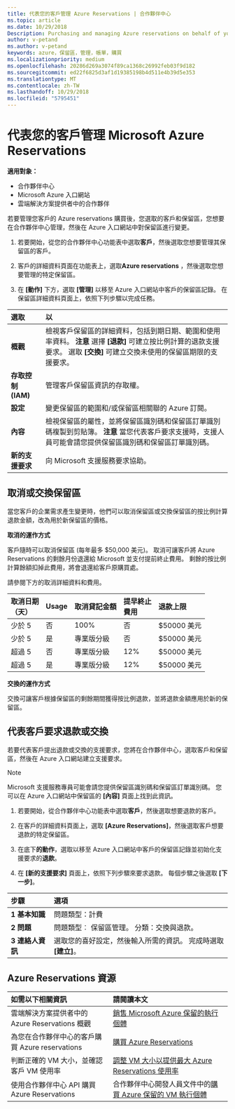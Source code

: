```yaml
---
title: 代表您的客戶管理 Azure Reservations | 合作夥伴中心
ms.topic: article
ms.date: 10/29/2018
Description: Purchasing and managing Azure reservations on behalf of your customers.
author: v-petand
ms.author: v-petand
keywords: azure，保留區，管理，帳單，購買
ms.localizationpriority: medium
ms.openlocfilehash: 20286d269a3074f89ca1368c26992feb03f9d182
ms.sourcegitcommit: ed22f6825d3af1d19385198b4d511e4b39d5e353
ms.translationtype: MT
ms.contentlocale: zh-TW
ms.lasthandoff: 10/29/2018
ms.locfileid: "5795451"
---
```

# <a name="manage-microsoft-azure-reservations-on-behalf-of-your-customers"></a>代表您的客戶管理 Microsoft Azure Reservations

**適用對象：**

-  合作夥伴中心
-  Microsoft Azure 入口網站
-  雲端解決方案提供者中的合作夥伴

若要管理您客戶的 Azure reservations 購買後，您選取的客戶和保留區，您想要在合作夥伴中心管理，然後在 Azure 入口網站中對保留區進行變更。 

1. 若要開始，從您的合作夥伴中心功能表中選取**客戶**，然後選取您想要管理其保留區的客戶。 

2. 客戶的詳細資料頁面在功能表上，選取**Azure reservations** ，然後選取您想要管理的特定保留區。  

3. 在 **\[動作\]** 下方，選取 **\[管理\]** 以移至 Azure 入口網站中客戶的保留區記錄。 在保留區詳細資料頁面上，依照下列步驟以完成任務。  

| **選取**   | **以**    |
|:-----------------------------|:-----------------|
| **概觀**   | 檢視客戶保留區的詳細資料，包括到期日期、範圍和使用率資料。 **注意** 選擇 **\[退款\]** 可建立按比例計算的退款支援要求。 選取 **\[交換\]** 可建立交換未使用的保留區期限的支援要求。  
| **存取控制 (IAM)**   | 管理客戶保留區資訊的存取權。|
| **設定**   | 變更保留區的範圍和/或保留區相關聯的 Azure 訂閱。    |
| **內容**   | 檢視保留區的屬性，並將保留區識別碼和保留區訂單識別碼複製到剪貼簿。 **注意** 當您代表客戶要求支援時，支援人員可能會請您提供保留區識別碼和保留區訂單識別碼。    |
| **新的支援要求**    | 向 Microsoft 支援服務要求協助。   |
 
## <a name="cancel-or-exchange-a-reservation"></a>取消或交換保留區 
當您客戶的企業需求產生變更時，他們可以取消保留區或交換保留區的按比例計算退款金額，改為用於新保留區的價格。 

**取消的運作方式**

客戶隨時可以取消保留區 (每年最多 $50,000 美元)。 取消可讓客戶將 Azure Reservations 的剩餘月份退還給 Microsoft 並支付提前終止費用。 剩餘的按比例計算餘額扣掉此費用，將會退還給客戶原購買處。 

請參閱下方的取消詳細資料和費用。

|**取消日期**<br> （天）   |**Usage**    |**取消貸記金額**  |**提早終止**<br> 費用    |**退款上限** | 
|:----------------------------------|:------------|:-----------|:--------------------------------|:--------------|
|少於 5                       | 否          | 100%       | 否                              | $50000 美元   |
|少於 5                       | 是         | 專業版分級  | 否                              | $50000 美元   |
|超過 5                        | 否          | 專業版分級  | 12%                             | $50000 美元   |
|超過 5                        | 是         | 專業版分級  | 12%                             | $50000 美元   |


**交換的運作方式** 

交換可讓客戶根據保留區的剩餘期間獲得按比例退款，並將退款金額應用於新的保留區。   

## <a name="request-a-refund-or-exchange-on-behalf-of-a-customer"></a>代表客戶要求退款或交換 

若要代表客戶提出退款或交換的支援要求，您將在合作夥伴中心，選取客戶和保留區，然後在 Azure 入口網站建立支援要求。 

>[!NOTE]
>Microsoft 支援服務專員可能會請您提供保留區識別碼和保留區訂單識別碼。 您可以在 Azure 入口網站中保留區的 **\[內容\]** 頁面上找到此資訊。 

1. 若要開始，從合作夥伴中心功能表中選取**客戶**，然後選取想要退款的客戶。 

2. 在客戶的詳細資料頁面上，選取 **\[Azure Reservations\]**，然後選取客戶想要退款的特定保留區。  

3. 在底下**的動作**，選取以移至 Azure 入口網站中客戶的保留區記錄並初始化支援要求的**退款**。  

4. 在 **\[新的支援要求\]** 頁面上，依照下列步驟來要求退款。 每個步驟之後選取 **\[下一步\]**。 

|**步驟**   |**選項**    |
|:-----------------------------|:-----------------|
|**1 基本知識**   |問題類型：計費  |
|**2 問題**   |問題類型︰ 保留區管理。 分類：交換與退款。 |
|**3 連絡人資訊**   |選取您的喜好設定，然後輸入所需的資訊。 完成時選取 **\[建立\]**。   |

## <a name="azure-reservations-resources"></a>Azure Reservations 資源
|**如需以下相關資訊**   |**請閱讀本文**    |
|:-----------------------------|:-----------------|
|雲端解決方案提供者中的 Azure Reservations 概觀  | [銷售 Microsoft Azure 保留的執行個體](azure-reservations.md) |
|為您在合作夥伴中心的客戶購買 Azure reservations   |[購買 Azure Reservations](azure-reservations-buying.md) |
|判斷正確的 VM 大小，並確認客戶 VM 使用率   |[調整 VM 大小以提供最大 Azure Reservations 使用率](azure-usage.md)   |
|使用合作夥伴中心 API 購買 Azure Reservations | 合作夥伴中心開發人員文件中的[購買 Azure 保留的 VM 執行個體](https://docs.microsoft.com/partner-center/develop/purchase-azure-reservations)

